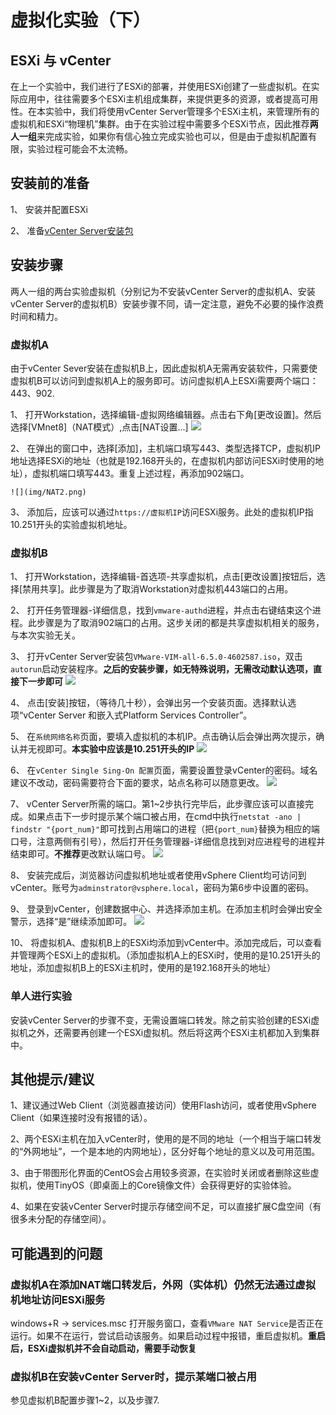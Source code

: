 # 虚拟化实验（下）

## ESXi 与 vCenter

在上一个实验中，我们进行了ESXi的部署，并使用ESXi创建了一些虚拟机。在实际应用中，往往需要多个ESXi主机组成集群，来提供更多的资源，或者提高可用性。在本实验中，我们将使用vCenter Server管理多个ESXi主机，来管理所有的虚拟机和ESXi“物理机”集群。由于在实验过程中需要多个ESXi节点，因此推荐**两人一组**来完成实验，如果你有信心独立完成实验也可以，但是由于虚拟机配置有限，实验过程可能会不太流畅。

## 安装前的准备

1、 安装并配置ESXi

2、 准备[vCenter Server安装包](https://bhpan.buaa.edu.cn:443/link/4587ADF51E725BC6E4D919BF6AA31298)

## 安装步骤

两人一组的两台实验虚拟机（分别记为不安装vCenter Server的虚拟机A、安装vCenter Server的虚拟机B）安装步骤不同，请一定注意，避免不必要的操作浪费时间和精力。

### 虚拟机A

由于vCenter Sever安装在虚拟机B上，因此虚拟机A无需再安装软件，只需要使虚拟机B可以访问到虚拟机A上的服务即可。访问虚拟机A上ESXi需要两个端口：443、902. 

1、 打开Workstation，选择编辑-虚拟网络编辑器。点击右下角[更改设置]。然后选择[VMnet8]（NAT模式）,点击[NAT设置...]
    ![](img/NAT.png)

2、 在弹出的窗口中，选择[添加]，主机端口填写443、类型选择TCP，虚拟机IP地址选择ESXi的地址（也就是192.168开头的，在虚拟机内部访问ESXi时使用的地址），虚拟机端口填写443。重复上述过程，再添加902端口。

    ![](img/NAT2.png)
3、 添加后，应该可以通过`https://虚拟机IP`访问ESXi服务。此处的虚拟机IP指10.251开头的实验虚拟机地址。

### 虚拟机B

1、 打开Workstation，选择编辑-首选项-共享虚拟机，点击[更改设置]按钮后，选择[禁用共享]。此步骤是为了取消Workstation对虚拟机443端口的占用。

2、 打开任务管理器-详细信息，找到`vmware-authd`进程，并点击右键结束这个进程。此步骤是为了取消902端口的占用。这步关闭的都是共享虚拟机相关的服务，与本次实验无关。

3、 打开vCenter Server安装包`VMware-VIM-all-6.5.0-4602587.iso`，双击`autorun`启动安装程序。**之后的安装步骤，如无特殊说明，无需改动默认选项，直接下一步即可**
    ![](img/install_vcenter.png)

4、 点击[安装]按钮，（等待几十秒），会弹出另一个安装页面。选择默认选项“vCenter Server 和嵌入式Platform Services Controller”。

5、 在`系统网络名称`页面，要填入虚拟机的本机IP。点击确认后会弹出两次提示，确认并无视即可。**本实验中应该是10.251开头的IP**
    ![](img/fqdn.png)

6、 在`vCenter Single Sing-On 配置`页面，需要设置登录vCenter的密码。域名建议不改动，密码需要符合下面的要求，站点名称可以随意更改。
    ![](img/vcenter_pwd.png)

7、 vCenter Server所需的端口。第1~2步执行完毕后，此步骤应该可以直接完成。如果点击下一步时提示某个端口被占用，在cmd中执行`netstat -ano | findstr "{port_num}"`即可找到占用端口的进程（把`{port_num}`替换为相应的端口号，注意两侧有引号），然后打开任务管理器-详细信息找到对应进程号的进程并结束即可。**不推荐**更改默认端口号。
    ![](img/vcenter_ports.png)

8、 安装完成后，浏览器访问虚拟机地址或者使用vSphere Client均可访问到vCenter。账号为`adminstrator@vsphere.local`，密码为第6步中设置的密码。

9、 登录到vCenter，创建数据中心、并选择添加主机。在添加主机时会弹出安全警示，选择“是”继续添加即可。
    ![](img/vcenter_addhosts.png)

10、 将虚拟机A、虚拟机B上的ESXi均添加到vCenter中。添加完成后，可以查看并管理两个ESXi上的虚拟机。（添加虚拟机A上的ESXi时，使用的是10.251开头的地址，添加虚拟机B上的ESXi主机时，使用的是192.168开头的地址）

### 单人进行实验

安装vCenter Server的步骤不变，无需设置端口转发。除之前实验创建的ESXi虚拟机之外，还需要再创建一个ESXi虚拟机。然后将这两个ESXi主机都加入到集群中。

## 其他提示/建议

1、建议通过Web Client（浏览器直接访问）使用Flash访问，或者使用vSphere Client（如果连接时没有报错的话）。

2、两个ESXi主机在加入vCenter时，使用的是不同的地址（一个相当于端口转发的“外网地址”，一个是本地的内网地址），区分好每个地址的意义以及可用范围。

3、由于带图形化界面的CentOS会占用较多资源，在实验时关闭或者删除这些虚拟机，使用TinyOS（即桌面上的Core镜像文件）会获得更好的实验体验。

4、如果在安装vCenter Server时提示存储空间不足，可以直接扩展C盘空间（有很多未分配的存储空间）。

## 可能遇到的问题

### 虚拟机A在添加NAT端口转发后，外网（实体机）仍然无法通过虚拟机地址访问ESXi服务

windows+R -> services.msc 打开服务窗口，查看`VMware NAT Service`是否正在运行。如果不在运行，尝试启动该服务。如果启动过程中报错，重启虚拟机。**重启后，ESXi虚拟机并不会自动启动，需要手动恢复**

### 虚拟机B在安装vCenter Server时，提示某端口被占用

参见虚拟机B配置步骤1~2，以及步骤7.